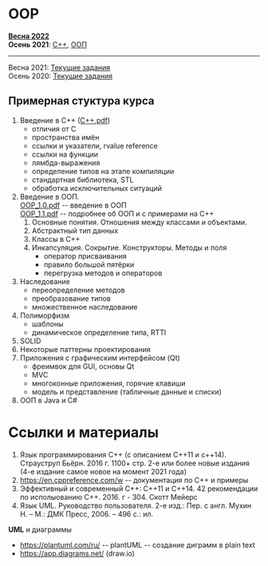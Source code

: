 # OOP
[**Весна 2022**](2021-fall/plan_2.md) \
**Осень 2021**:  [C++](https://github.com/VetrovSV/OOP/blob/master/2021-fall/plan_cpp.md),  [ООП](https://github.com/VetrovSV/OOP/blob/master/2021-fall/plan_oop.md)

***
Весна 2021: [Текущие задания](https://github.com/VetrovSV/OOP/blob/master/2021-spring/tasks.md) \
Осень 2020: [Текущие задания](https://github.com/VetrovSV/OOP/blob/master/2020-fall/tasks.md)



## Примерная стуктура курса
1. Введение в С++ ([С++.pdf](С++.pdf))
   * отличия от C
   * пространства имён
   * ссылки и указатели,  rvalue reference
   * ссылки на функции
   * лямбда-выражения
   * определение типов на этапе компиляции
   * стандартная библиотека, STL
   * обработка исключительных ситуаций
2. Введение в ООП. \
[OOP_1.0.pdf](OOP_1_0.pdf) -- введение в ООП \
[OOP_1.1.pdf](OOP_1_1.pdf) -- подробнее об ООП и с примерами на C++
    1. Основные понятия. Отношения между классами и объектами.
    1. Абстрактный тип данных
    1. Классы в C++
    1. Инкапсуляция. Сокрытие. Конструкторы. Методы и поля
        * оператор присваивания
        * правило большой пятёрки
        * перегрузка методов и операторов
3. Наследование
   * переопределение методов
   * преобразование типов
   * множественное наследование
4. Полиморфизм
   * шаблоны
   * динамическое определение типа, RTTI
5. SOLID
6. Некоторые паттерны проектирования
7. Приложения с графическим интерфейсом (Qt)
   * фреимвок для GUI, основы Qt
   * MVC
   * многоконные приложения, горячие клавиши
   * модель и представление (табличные данные и списки)
9. ООП в Java и C#

# Ссылки и материалы
1. Язык программирования C++ (с описанием C++11 и c++14). Страуструп Бьёрн. 2016 г. 1100+ стр. 2-е или более новые издания (4-е издание самое новое на момент 2021 года)
2. https://en.cppreference.com/w -- документация по C++ и примеры
3. Эффективный и современный С++: C++11 и С++14. 42 рекомендации по исполыованию С++. 2016. г - 304. Скотт Мейерс
4. Язык UML. Руководство пользователя. 2-е изд.: Пер. с англ. Мухин Н. – М.: ДМК Пресс, 2006. – 496 с.: ил.

**UML** и диаграммы
- https://plantuml.com/ru/ -- plantUML -- создание диграмм в plain text
- https://app.diagrams.net/ (draw.io)
